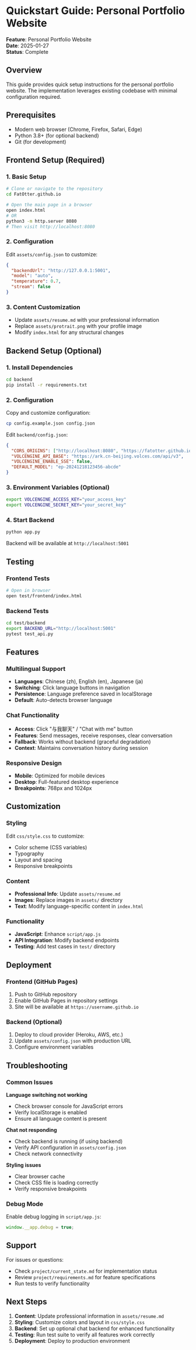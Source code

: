 # Quickstart Guide: Personal Portfolio Website

**Feature**: Personal Portfolio Website  
**Date**: 2025-01-27  
**Status**: Complete

## Overview

This guide provides quick setup instructions for the personal portfolio website. The implementation leverages existing codebase with minimal configuration required.

## Prerequisites

- Modern web browser (Chrome, Firefox, Safari, Edge)
- Python 3.8+ (for optional backend)
- Git (for development)

## Frontend Setup (Required)

### 1. Basic Setup
```bash
# Clone or navigate to the repository
cd FatOtter.github.io

# Open the main page in a browser
open index.html
# OR
python3 -m http.server 8080
# Then visit http://localhost:8080
```

### 2. Configuration
Edit `assets/config.json` to customize:
```json
{
  "backendUrl": "http://127.0.0.1:5001",
  "model": "auto",
  "temperature": 0.7,
  "stream": false
}
```

### 3. Content Customization
- Update `assets/resume.md` with your professional information
- Replace `assets/protrait.png` with your profile image
- Modify `index.html` for any structural changes

## Backend Setup (Optional)

### 1. Install Dependencies
```bash
cd backend
pip install -r requirements.txt
```

### 2. Configuration
Copy and customize configuration:
```bash
cp config.example.json config.json
```

Edit `backend/config.json`:
```json
{
  "CORS_ORIGINS": ["http://localhost:8080", "https://fatotter.github.io"],
  "VOLCENGINE_API_BASE": "https://ark.cn-beijing.volces.com/api/v3",
  "VOLCENGINE_ENABLE_SSE": false,
  "DEFAULT_MODEL": "ep-20241218123456-abcde"
}
```

### 3. Environment Variables (Optional)
```bash
export VOLCENGINE_ACCESS_KEY="your_access_key"
export VOLCENGINE_SECRET_KEY="your_secret_key"
```

### 4. Start Backend
```bash
python app.py
```

Backend will be available at `http://localhost:5001`

## Testing

### Frontend Tests
```bash
# Open in browser
open test/frontend/index.html
```

### Backend Tests
```bash
cd test/backend
export BACKEND_URL="http://localhost:5001"
pytest test_api.py
```

## Features

### Multilingual Support
- **Languages**: Chinese (zh), English (en), Japanese (ja)
- **Switching**: Click language buttons in navigation
- **Persistence**: Language preference saved in localStorage
- **Default**: Auto-detects browser language

### Chat Functionality
- **Access**: Click "与我聊天" / "Chat with me" button
- **Features**: Send messages, receive responses, clear conversation
- **Fallback**: Works without backend (graceful degradation)
- **Context**: Maintains conversation history during session

### Responsive Design
- **Mobile**: Optimized for mobile devices
- **Desktop**: Full-featured desktop experience
- **Breakpoints**: 768px and 1024px

## Customization

### Styling
Edit `css/style.css` to customize:
- Color scheme (CSS variables)
- Typography
- Layout and spacing
- Responsive breakpoints

### Content
- **Professional Info**: Update `assets/resume.md`
- **Images**: Replace images in `assets/` directory
- **Text**: Modify language-specific content in `index.html`

### Functionality
- **JavaScript**: Enhance `script/app.js`
- **API Integration**: Modify backend endpoints
- **Testing**: Add test cases in `test/` directory

## Deployment

### Frontend (GitHub Pages)
1. Push to GitHub repository
2. Enable GitHub Pages in repository settings
3. Site will be available at `https://username.github.io`

### Backend (Optional)
1. Deploy to cloud provider (Heroku, AWS, etc.)
2. Update `assets/config.json` with production URL
3. Configure environment variables

## Troubleshooting

### Common Issues

**Language switching not working**
- Check browser console for JavaScript errors
- Verify localStorage is enabled
- Ensure all language content is present

**Chat not responding**
- Check backend is running (if using backend)
- Verify API configuration in `assets/config.json`
- Check network connectivity

**Styling issues**
- Clear browser cache
- Check CSS file is loading correctly
- Verify responsive breakpoints

### Debug Mode
Enable debug logging in `script/app.js`:
```javascript
window.__app.debug = true;
```

## Support

For issues or questions:
- Check `project/current_state.md` for implementation status
- Review `project/requirements.md` for feature specifications
- Run tests to verify functionality

## Next Steps

1. **Content**: Update professional information in `assets/resume.md`
2. **Styling**: Customize colors and layout in `css/style.css`
3. **Backend**: Set up optional chat backend for enhanced functionality
4. **Testing**: Run test suite to verify all features work correctly
5. **Deployment**: Deploy to production environment

